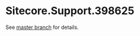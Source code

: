 # Sitecore.Support.398625

See [master branch](https://github.com/sitecoresupport/Sitecore.Support.398625) for details.